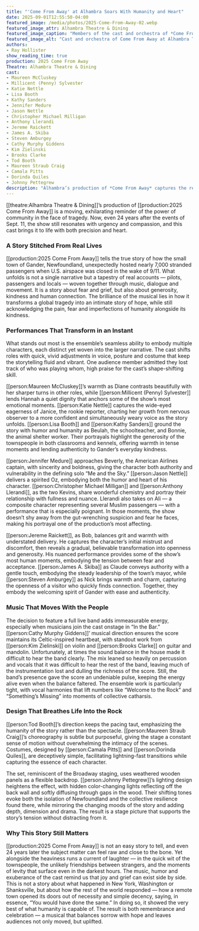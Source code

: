 ```yaml
---
title: "'Come From Away' at Alhambra Soars With Humanity and Heart"
date: 2025-09-01T12:55:50-04:00
featured_image: /media/photos/2025-Come-From-Away-02.webp
featured_image_attr: Alhambra Theatre & Dining
featured_image_caption: "Members of the cast and orchestra of *Come From Away* gather after opening night at Alhambra Theatre & Dining."
featured_image_alt: "Cast and orchestra of Come From Away at Alhambra Theatre & Dining posing together after opening night, smiling in front of a step-and-repeat backdrop."
authors: 
- Ray Hollister
show_reading_time: true
production: 2025 Come From Away
Theatre: Alhambra Theatre & Dining
cast: 
- Maureen McCluskey
- Millicent (Penny) Sylvester
- Katie Nettle
- Lisa Booth
- Kathy Sanders
- Jennifer Medure
- Jason Nettle
- Christopher Michael Milligan
- Anthony Llerandi
- Jereme Raickett
- James A. Skiba
- Steven Amburgey
- Cathy Murphy Giddens
- Kim Zielinski
- Brooks Clarke
- Tod Booth
- Maureen Straub Craig
- Camala Pitts
- Dorinda Quiles
- Johnny Pettegrew
description: "Alhambra’s production of *Come From Away* captures the resilience, compassion and humanity of Gander’s response to 9/11."
---
```

[[theatre:Alhambra Theatre & Dining]]’s production of [[production:2025 Come From Away]] is a moving, exhilarating reminder of the power of community in the face of tragedy. Now, even 24 years after the events of Sept. 11, the show still resonates with urgency and compassion, and this cast brings it to life with both precision and heart.
<!--more-->

### A Story Stitched From Real Lives

[[production:2025 Come From Away]] tells the true story of how the small town of Gander, Newfoundland, unexpectedly hosted nearly 7,000 stranded passengers when U.S. airspace was closed in the wake of 9/11. What unfolds is not a single narrative but a tapestry of real accounts — pilots, passengers and locals — woven together through music, dialogue and movement. It is a story about fear and grief, but also about generosity, kindness and human connection. The brilliance of the musical lies in how it transforms a global tragedy into an intimate story of hope, while still acknowledging the pain, fear and imperfections of humanity alongside its kindness.

### Performances That Transform in an Instant

What stands out most is the ensemble’s seamless ability to embody multiple characters, each distinct yet woven into the larger narrative. The cast shifts roles with quick, vivid adjustments in voice, posture and costume that keep the storytelling fluid and vibrant. One audience member admitted they lost track of who was playing whom, high praise for the cast’s shape-shifting skill.

[[person:Maureen McCluskey]]’s warmth as Diane contrasts beautifully with her sharper turns in other roles, while [[person:Millicent (Penny) Sylvester]] lends Hannah a quiet dignity that anchors some of the show’s most emotional moments. [[person:Katie Nettle]] captures the wide-eyed eagerness of Janice, the rookie reporter, charting her growth from nervous observer to a more confident and simultaneously weary voice as the story unfolds. [[person:Lisa Booth]] and [[person:Kathy Sanders]] ground the story with humor and humanity as Beulah, the schoolteacher, and Bonnie, the animal shelter worker. Their portrayals highlight the generosity of the townspeople in both classrooms and kennels, offering warmth in tense moments and lending authenticity to Gander’s everyday kindness.

[[person:Jennifer Medure]] approaches Beverly, the American Airlines captain, with sincerity and boldness, giving the character both authority and vulnerability in the defining solo “Me and the Sky.” [[person:Jason Nettle]] delivers a spirited Oz, embodying both the humor and heart of his character. [[person:Christopher Michael Milligan]] and [[person:Anthony Llerandi]], as the two Kevins, share wonderful chemistry and portray their relationship with fullness and nuance. Llerandi also takes on Ali — a composite character representing several Muslim passengers — with a performance that is especially poignant. In those moments, the show doesn’t shy away from the gut-wrenching suspicion and fear he faces, making his portrayal one of the production’s most affecting.

[[person:Jereme Raickett]], as Bob, balances grit and warmth with understated delivery. He captures the character’s initial mistrust and discomfort, then reveals a gradual, believable transformation into openness and generosity. His nuanced performance provides some of the show’s most human moments, embodying the tension between fear and acceptance. [[person:James A. Skiba]] as Claude conveys authority with a gentle touch, embodying the steady leadership of the town’s mayor, while [[person:Steven Amburgey]] as Nick brings warmth and charm, capturing the openness of a visitor who quickly finds connection. Together, they embody the welcoming spirit of Gander with ease and authenticity.

### Music That Moves With the People

The decision to feature a full live band adds immeasurable energy, especially when musicians join the cast onstage in “In the Bar.” [[person:Cathy Murphy Giddens]]’ musical direction ensures the score maintains its Celtic-inspired heartbeat, with standout work from [[person:Kim Zielinski]] on violin and [[person:Brooks Clarke]] on guitar and mandolin. Unfortunately, at times the sound balance in the house made it difficult to hear the band clearly. The mix leaned so heavily on percussion and vocals that it was difficult to hear the rest of the band, leaving much of the instrumentation lost and dulling the richness of the score. Still, the band’s presence gave the score an undeniable pulse, keeping the energy alive even when the balance faltered. The ensemble work is particularly tight, with vocal harmonies that lift numbers like “Welcome to the Rock” and “Something’s Missing” into moments of collective catharsis.

### Design That Breathes Life Into the Rock

[[person:Tod Booth]]’s direction keeps the pacing taut, emphasizing the humanity of the story rather than the spectacle. [[person:Maureen Straub Craig]]’s choreography is subtle but purposeful, giving the stage a constant sense of motion without overwhelming the intimacy of the scenes. Costumes, designed by [[person:Camala Pitts]] and [[person:Dorinda Quiles]], are deceptively simple, facilitating lightning-fast transitions while capturing the essence of each character.

The set, reminiscent of the Broadway staging, uses weathered wooden panels as a flexible backdrop. [[person:Johnny Pettegrew]]’s lighting design heightens the effect, with hidden color-changing lights reflecting off the back wall and softly diffusing through gaps in the wood. Their shifting tones evoke both the isolation of Newfoundland and the collective resilience found there, while mirroring the changing moods of the story and adding depth, dimension and drama. The result is a stage picture that supports the story’s tension without distracting from it.

### Why This Story Still Matters

[[production:2025 Come From Away]] is not an easy story to tell, and even 24 years later the subject matter can feel raw and close to the bone. Yet alongside the heaviness runs a current of laughter — in the quick wit of the townspeople, the unlikely friendships between strangers, and the moments of levity that surface even in the darkest hours. The music, humor and exuberance of the cast remind us that joy and grief can exist side by side. This is not a story about what happened in New York, Washington or Shanksville, but about how the rest of the world responded — how a remote town opened its doors out of necessity and simple decency, saying, in essence, “You would have done the same.” In doing so, it showed the very best of what humanity is capable of. The result is both remembrance and celebration — a musical that balances sorrow with hope and leaves audiences not only moved, but uplifted.